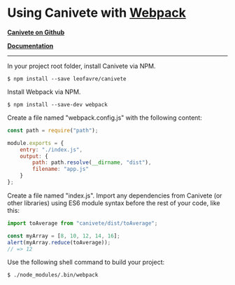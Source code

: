 # Using Canivete with [Webpack](https://webpack.js.org/)

**[Canivete on Github](https://github.com/leofavre/canivete/)**

**[Documentation](https://leofavre.github.io/canivete/)**

---

In your project root folder, install Canivete via NPM.

```shell
$ npm install --save leofavre/canivete
```

Install Webpack via NPM.

```shell
$ npm install --save-dev webpack
```

Create a file named "webpack.config.js" with the following content:

```js
const path = require("path");

module.exports = {
	entry: "./index.js",
	output: {
		path: path.resolve(__dirname, "dist"),
		filename: "app.js"
	}
};
```

Create a file named "index.js". Import any dependencies from Canivete (or other libraries) using ES6 module syntax before the rest of your code, like this:

```js
import toAverage from "canivete/dist/toAverage";

const myArray = [8, 10, 12, 14, 16];
alert(myArray.reduce(toAverage));
// => 12
```

Use the following shell command to build your project:

```shell
$ ./node_modules/.bin/webpack
```
